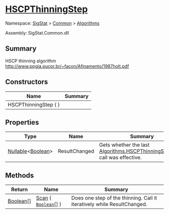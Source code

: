 # [HSCPThinningStep](./HSCPThinningStep.md)

Namespace: [SigStat]() > [Common](./../README.md) > [Algorithms](./README.md)

Assembly: SigStat.Common.dll

## Summary
HSCP thinning algorithm  http://www.ppgia.pucpr.br/~facon/Afinamento/1987holt.pdf

## Constructors

| Name | Summary | 
| --- | --- | 
| HSCPThinningStep (  ) |  | 


## Properties

| Type | Name | Summary | 
| --- | --- | --- | 
| [Nullable](https://docs.microsoft.com/en-us/dotnet/api/System.Nullable-1)\<[Boolean](https://docs.microsoft.com/en-us/dotnet/api/System.Boolean)> | ResultChanged | Gets whether the last [Algorithms.HSCPThinningStep.Scan](https://github.com/hargitomi97/sigstat/blob/master/docs/md/SigStat/Common/Algorithms/HSCPThinningStep.md) call was effective. | 


## Methods

| Return | Name | Summary | 
| --- | --- | --- | 
| [Boolean](https://docs.microsoft.com/en-us/dotnet/api/System.Boolean)[] | [Scan](./Methods/HSCPThinningStep-100664156.md) ( [`Boolean`](https://docs.microsoft.com/en-us/dotnet/api/System.Boolean)[] ) | Does one step of the thinning. Call it iteratively while ResultChanged. | 


